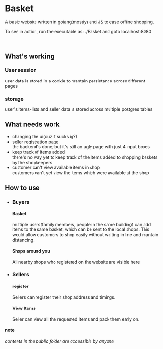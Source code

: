 <h1>Basket </h1>  
A basic website written in golang(mostly) and JS to ease offline shopping.

To see in action, run the executable as: ./Basket and goto localhost:8080

<br>
<h2>What's working</h2>
<h3>User session</h3>
user data is stored in a cookie to mantain persistance across different pages
<h3>storage</h3>
user's items-lists and seller data is stored across multiple postgres tables
<h2>What needs work</h2>

<ul>
    <li>changing the ui(cuz it sucks ig?)</li>
    <li>seller registration page</li>
        the backend's done; but it's still an ugly page with just 4 input boxes
    <li>keep track of items added</li>      
        there's no way yet to keep track of the items added to shopping baskets by the shopkeepers
    <li>customer can't view available items in shop</li>
        customers can't yet view the items which were available at the shop

</ul>
<h2>How to use</h2>
<ul>
    <li> <h3> Buyers </h3> </li>
    <h4>Basket</h4>
    <p>
    multiple users(family members, people in the same building) can add items to the
    same basket, which can be sent to the local shops. This would allow customers to shop easily without waiting in line and mantain distancing.
    </p>
    <h4>Shops around you</h4>
    <p>All nearby shops who registered on the website are visible here</p>
    <li> <h3> Sellers </h3> </li>
    <h4> register </h4>
    Sellers can register their shop address and timings.
    <h4>
    View Items
    </h4>
    Seller can view all the requested items and pack them early on.
    </ul>
<h4>note</h4>

<i>contents in the public folder are accessible by anyone<i>
